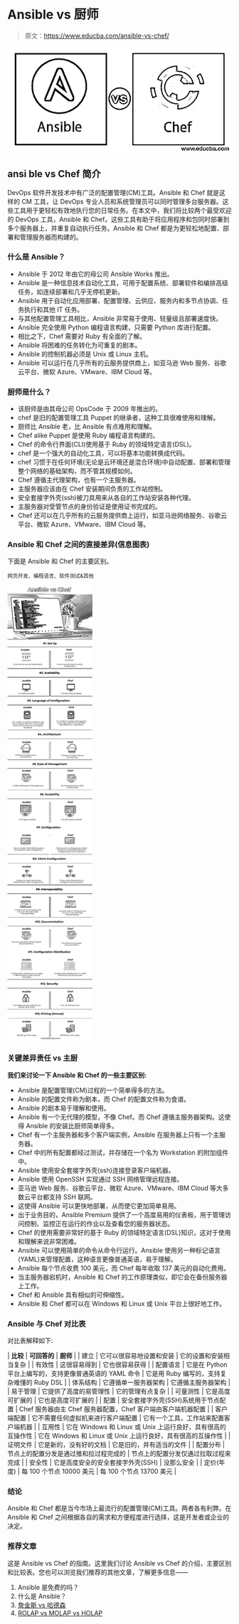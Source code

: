 # Ansible vs 厨师

> 原文：<https://www.educba.com/ansible-vs-chef/>

![Ansible vs Chef](img/8fa5f7bd9faecda42a33ca64f5639956.png)



## **ansi ble vs Chef 简介**

DevOps 软件开发技术中有广泛的配置管理(CM)工具。Ansible 和 Chef 就是这样的 CM 工具，让 DevOps 专业人员和系统管理员可以同时管理多台服务器。这些工具用于更轻松有效地执行您的日常任务。在本文中，我们将比较两个最受欢迎的 DevOps 工具，Ansible 和 Chef。这些工具有助于将应用程序和包同时部署到多个服务器上，并重复自动执行任务。Ansible 和 Chef 都是为更轻松地配置、部署和管理服务器而构建的。

### **什么是** Ansible？

*   Ansible 于 2012 年由它的母公司 Ansible Works 推出。
*   Ansible 是一种信息技术自动化工具，可用于配置系统、部署软件和编排高级任务，如连续部署和几乎无停机更新。
*   Ansible 用于自动化应用部署、配置管理、云供应、服务内和多节点协调、任务执行和其他 IT 任务。
*   与其他配置管理工具相比，Ansible 非常易于使用、轻量级且部署速度快。
*   Ansible 完全使用 Python 编程语言构建，只需要 Python 库进行配置。
*   相比之下，Chef 需要对 Ruby 有全面的了解。
*   Ansible 将困难的任务转化为可重复的剧本。
*   Ansible 的控制机器必须是 Unix 或 Linux 主机。
*   Ansible 可以运行在几乎所有的云服务提供商上，如亚马逊 Web 服务、谷歌云平台、微软 Azure、VMware、IBM Cloud 等。

### 厨师是什么？

*   该厨师是由其母公司 OpsCode 于 2009 年推出的。
*   chef 是旧的配置管理工具 Puppet 的继承者，这种工具很难使用和理解。
*   厨师比 Ansible 老，比 Ansible 有点难用和理解。
*   Chef alike Puppet 是使用 Ruby 编程语言构建的。
*   Chef 的命令行界面(CLI)使用基于 Ruby 的领域特定语言(DSL)。
*   chef 是一个强大的自动化工具，可以将基本功能转换成代码。
*   chef 习惯于在任何环境(无论是云环境还是混合环境)中自动配置、部署和管理整个网络的基础架构，而不管其规模如何。
*   Chef 遵循主代理架构，也有一个主服务器。
*   主服务器应该由在 Chef 安装期间负责的工作站控制。
*   安全套接字外壳(ssh)被刀具用来从各自的工作站安装各种代理。
*   主服务器对受管节点的身份验证是使用证书完成的。
*   Chef 还可以在几乎所有的云服务提供商上运行，如亚马逊网络服务、谷歌云平台、微软 Azure、VMware、IBM Cloud 等。

### Ansible 和 Chef 之间的直接差异(信息图表)

下面是 Ansible 和 Chef 的主要区别。

<small>网页开发、编程语言、软件测试&其他</small>

![Ansible-vs-Chef-info](img/708092a5bf7cf9b0a66a06d01ebc21bf.png)



### **关键**差异**责任** vs **主厨**

**我们来讨论一下 Ansible 和 Chef 的一些主要区别:**

*   Ansible 是配置管理(CM)过程的一个简单得多的方法。
*   Ansible 的配置文件称为剧本，而 Chef 的配置文件称为食谱。
*   Ansible 的剧本易于理解和使用。
*   Ansible 有一个无代理的模型，不像 Chef。而 Chef 遵循主服务器架构。这使得 Ansible 的安装比厨师简单得多。
*   Chef 有一个主服务器和多个客户端实例，Ansible 在服务器上只有一个主服务器。
*   Chef 中的所有配置都经过测试，并存储在一个名为 Workstation 的附加组件中。
*   Ansible 使用安全套接字外壳(ssh)连接登录客户端机器。
*   Ansible 使用 OpenSSH 实现通过 SSH 网络管理远程连接。
*   亚马逊 Web 服务、谷歌云平台、微软 Azure、VMware、IBM Cloud 等大多数云平台都支持 SSH 联网。
*   这使得 Ansible 可以更快地部署，从而使它更加简单易用。
*   出于业务目的，Ansible Premium 提供了一个高度易用的仪表板，用于管理访问控制、监控正在运行的作业以及查看您的服务器状态。
*   Chef 的使用需要非常好的基于 Ruby 的领域特定语言(DSL)知识，这对于使用和理解来说非常困难。
*   Ansible 可以使用简单的命令从命令行运行。Ansible 使用另一种标记语言(YAML)来管理配置，这种语言更像普通英语，易于理解。
*   Ansible 每个节点收费 100 美元，而 Chef 每年收取 137 美元的自动化费用。
*   当主服务器宕机时，Ansible 和 Chef 的工作原理类似，即它会在备份服务器上工作。
*   Chef 和 Ansible 具有相似的可伸缩性。
*   Ansible 和 Chef 都可以在 Windows 和 Linux 或 Unix 平台上很好地工作。

### Ansible 与 Chef 对比表

对比表解释如下:

| **比较** | **可回答的** | **厨师** |
| 建立 | 它可以很容易地设置和安装 | 它的设置和安装相当复杂 |
| 有效性 | 这很容易得到 | 它也很容易获得 |
| 配置语言 | 它是在 Python 平台上编写的，支持更像普通英语的 YAML 命令 | 它是用 Ruby 编写的，支持复杂难懂的 Ruby DSL |
| 体系结构 | 它遵循单一服务器架构 | 它遵循主服务器架构 |
| 易于管理 | 它提供了高度的易管理性 | 它的管理有点复杂 |
| 可量测性 | 它是高度可扩展的 | 它也是高度可扩展的 |
| 配置 | 安全套接字外壳(SSH)系统用于节点配置 | Chef 服务器由主 Chef 服务器配置，Chef 客户端由客户端机器配置 |
| 客户端配置 | 它不需要任何虚拟机来进行客户端配置 | 它有一个工具，工作站来配置客户端机器 |
| 互用性 | 它在 Windows 和 Linux 或 Unix 上运行良好，具有很高的互操作性 | 它在 Windows 和 Linux 或 Unix 上运行良好，具有很高的互操作性 |
| 证明文件 | 它是新的，没有好的文档 | 它是旧的，并有适当的文件 |
| 配置分布 | 节点上的配置分发是通过推和拉过程完成的 | 节点上的配置分发仅通过拉取过程来完成 |
| 安全性 | 它是高度安全的安全套接字外壳(SSH) | 没那么安全 |
| 定价(年度) | 每 100 个节点 10000 美元 | 每 100 个节点 13700 美元 |

### **结论**

Ansible 和 Chef 都是当今市场上最流行的配置管理(CM)工具。两者各有利弊。在 Ansible 和 Chef 之间根据各自的需求和方便程度进行选择，这是开发者或企业的决定。

### 推荐文章

这是 Ansible vs Chef 的指南。这里我们讨论 Ansible vs Chef 的介绍，主要区别和比较表。您也可以浏览我们推荐的其他文章，了解更多信息——

1.  Ansible 是免费的吗？
2.  什么是 Ansible？
3.  [詹金斯 vs 哈德森](https://www.educba.com/jenkins-vs-hudson/)
4.  [ROLAP vs MOLAP vs HOLAP](https://www.educba.com/rolap-vs-molap-vs-holap/)





